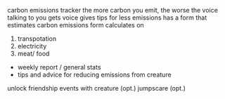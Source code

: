 carbon emissions tracker
the more carbon you emit, the worse the voice talking to you gets
voice gives tips for less emissions
has a form that estimates carbon emissions
form calculates on
1. transpotation
2. electricity
3. meat/ food

- weekly report / general stats
- tips and advice for reducing emissions from creature 

unlock friendship events with creature (opt.)
jumpscare (opt.)